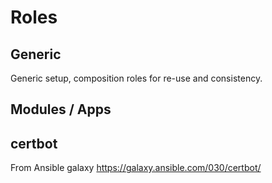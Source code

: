 # Roles

## Generic

Generic setup, composition roles for re-use and consistency.

## Modules / Apps

## certbot

From Ansible galaxy https://galaxy.ansible.com/030/certbot/
